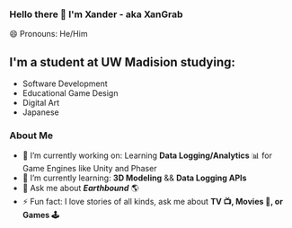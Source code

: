 ### Hello there 👋 I'm Xander - aka XanGrab

 😄 Pronouns: He/Him

## I'm a student at UW Madision studying:
* Software Development
* Educational Game Design
* Digital Art
* Japanese

### About Me
* 🔭 I’m currently working on: Learning **Data Logging/Analytics** 📊 for Game Engines like Unity and Phaser
* 🌱 I’m currently learning: **3D Modeling** && **Data Logging APIs**
* 💬 Ask me about ***Earthbound*** 🌎
* ⚡ Fun fact: I love stories of all kinds, ask me about **TV 📺, Movies 🎥, or Games 🕹️**
